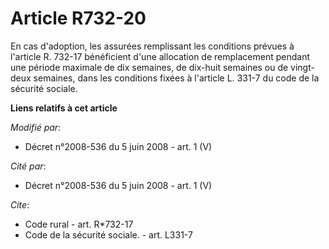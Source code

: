 # Article R732-20

En cas d'adoption, les assurées remplissant les conditions prévues à l'article R. 732-17 bénéficient d'une allocation de
remplacement pendant une période maximale de dix semaines, de dix-huit semaines ou de vingt-deux semaines, dans les
conditions fixées à l'article L. 331-7 du code de la sécurité sociale.

**Liens relatifs à cet article**

_Modifié par_:

  - Décret n°2008-536 du 5 juin 2008 - art. 1 (V)

_Cité par_:

  - Décret n°2008-536 du 5 juin 2008 - art. 1 (V)

_Cite_:

  - Code rural - art. R*732-17
  - Code de la sécurité sociale. - art. L331-7
